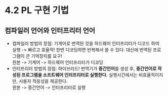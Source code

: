 # 4.2 PL 구현 기법
## 컴파일러 언어와 인터프리터 언어
- 컴파일러 방법의 장점: 기계어로 번역된 것을 하드웨어 인터프리터가 디코드 하여 실행
-> 빠르고 효율적! 한번 디코딩하면 반복해서 쓸 수 있다. 대신에 번역된 프로그램이 큰 기억장치를 요구! <br> 원본 -> 기계어 -> 하드웨어 인터프리터가 디코딩
- 인터프리터 방법의 장점: 하이브리드! 번역기가 **중간언어**를 생성 후, **중간언어로 작성된 프로그램을 소프트웨어 인터프리터로 실행한다.** 실행시간에서는 비효율적이지만, 사용자 적응성을 제공한다. <br>
원본 -> 중간언어 -> 인터프리터로 실행

